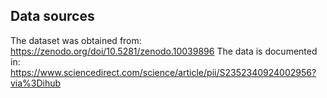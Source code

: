 
## Data sources
The dataset was obtained from: https://zenodo.org/doi/10.5281/zenodo.10039896
The data is documented in: https://www.sciencedirect.com/science/article/pii/S2352340924002956?via%3Dihub
